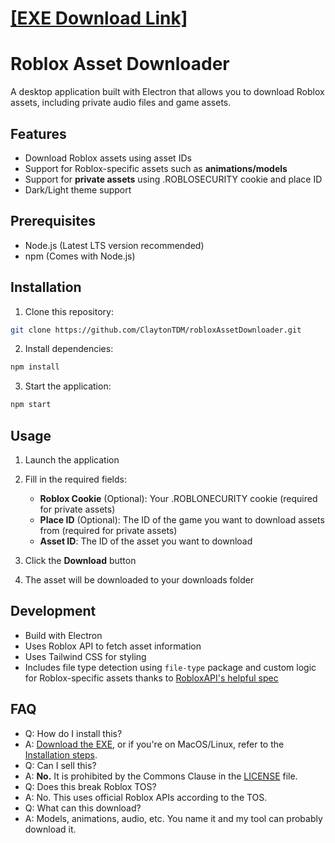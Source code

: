 # [**[EXE Download Link]**](https://github.com/ClaytonTDM/robloxAssetDownloader/releases/download/1.1.2/privateAssetDownloader.Setup.1.1.2.exe)

# Roblox Asset Downloader

A desktop application built with Electron that allows you to download Roblox assets, including private audio files and game assets.

## Features

- Download Roblox assets using asset IDs
- Support for Roblox-specific assets such as **animations/models**
- Support for **private assets** using .ROBLOSECURITY cookie and place ID
- Dark/Light theme support

## Prerequisites

- Node.js (Latest LTS version recommended)
- npm (Comes with Node.js)

## Installation

1. Clone this repository:

```sh
git clone https://github.com/ClaytonTDM/robloxAssetDownloader.git
```

2. Install dependencies:

```sh
npm install
```

3. Start the application:

```sh
npm start
```

## Usage

1. Launch the application
2. Fill in the required fields:
   - **Roblox Cookie** (Optional): Your .ROBLONECURITY cookie (required for private assets)
   - **Place ID** (Optional): The ID of the game you want to download assets from (required for private assets)
   - **Asset ID**: The ID of the asset you want to download

3. Click the **Download** button
4. The asset will be downloaded to your downloads folder

## Development

- Build with Electron
- Uses Roblox API to fetch asset information
- Uses Tailwind CSS for styling
- Includes file type detection using `file-type` package and custom logic for Roblox-specific assets thanks to [RobloxAPI's helpful spec](https://github.com/RobloxAPI/spec/blob/master/formats/rbxl.md)

## FAQ

- Q: How do I install this?
- A: [Download the EXE](https://github.com/ClaytonTDM/robloxAssetDownloader/releases/download/1.1.2/privateAssetDownloader.Setup.1.1.2.exe), or if you're on MacOS/Linux, refer to the [Installation steps](#installation).
- Q: Can I sell this?
- A: **No.** It is prohibited by the Commons Clause in the [LICENSE](license) file.
- Q: Does this break Roblox TOS?
- A: No. This uses official Roblox APIs according to the TOS.
- Q: What can this download?
- A: Models, animations, audio, etc. You name it and my tool can probably download it.
